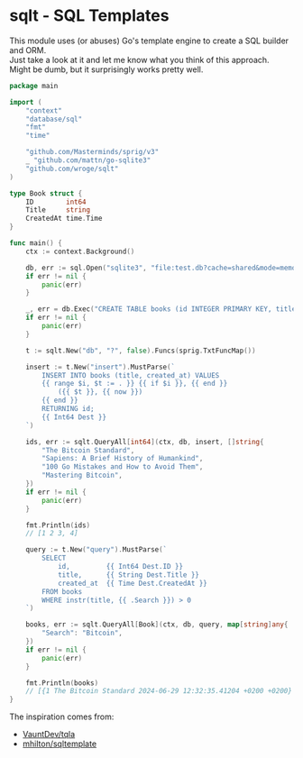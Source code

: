 # sqlt - SQL Templates

This module uses (or abuses) Go's template engine to create a SQL builder and ORM.  
Just take a look at it and let me know what you think of this approach.  
Might be dumb, but it surprisingly works pretty well.  

```go
package main

import (
	"context"
	"database/sql"
	"fmt"
	"time"

	"github.com/Masterminds/sprig/v3"
	_ "github.com/mattn/go-sqlite3"
	"github.com/wroge/sqlt"
)

type Book struct {
	ID        int64
	Title     string
	CreatedAt time.Time
}

func main() {
	ctx := context.Background()

	db, err := sql.Open("sqlite3", "file:test.db?cache=shared&mode=memory")
	if err != nil {
		panic(err)
	}

	_, err = db.Exec("CREATE TABLE books (id INTEGER PRIMARY KEY, title TEXT, created_at DATE)")
	if err != nil {
		panic(err)
	}

	t := sqlt.New("db", "?", false).Funcs(sprig.TxtFuncMap())

	insert := t.New("insert").MustParse(`
		INSERT INTO books (title, created_at) VALUES
		{{ range $i, $t := . }} {{ if $i }}, {{ end }}
			({{ $t }}, {{ now }})
		{{ end }}
		RETURNING id;
		{{ Int64 Dest }}
	`)

	ids, err := sqlt.QueryAll[int64](ctx, db, insert, []string{
		"The Bitcoin Standard",
		"Sapiens: A Brief History of Humankind",
		"100 Go Mistakes and How to Avoid Them",
		"Mastering Bitcoin",
	})
	if err != nil {
		panic(err)
	}

	fmt.Println(ids)
	// [1 2 3, 4]

	query := t.New("query").MustParse(`
		SELECT 
			id, 		{{ Int64 Dest.ID }}
			title, 		{{ String Dest.Title }}
			created_at 	{{ Time Dest.CreatedAt }}
		FROM books 
		WHERE instr(title, {{ .Search }}) > 0
	`)

	books, err := sqlt.QueryAll[Book](ctx, db, query, map[string]any{
		"Search": "Bitcoin",
	})
	if err != nil {
		panic(err)
	}

	fmt.Println(books)
	// [{1 The Bitcoin Standard 2024-06-29 12:32:35.41204 +0200 +0200} {4 Mastering Bitcoin 2024-06-29 12:32:35.412049 +0200 +0200}]
}
```

The inspiration comes from:

- [VauntDev/tqla](https://github.com/VauntDev/tqla)
- [mhilton/sqltemplate](https://github.com/mhilton/sqltemplate)

